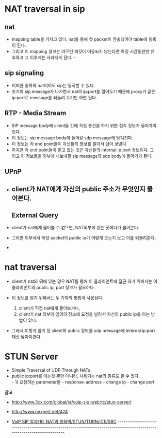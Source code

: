NAT traversal in sip
====================

nat
---

-	mapping table을 가지고 있다. nat를 통해 첫 packet이 전송되어야 table에 등록이 된다.
-	그리고 이 mapping 정보는 아무런 패킷이 이동되지 않는다면 특정 시간동안만 유효하고 그 이후에는 사라지게 된다. -

sip signaling
-------------

-	어떠한 종류의 nat이어도 sip는 동작할 수 있다.
-	초기의 sip message가 나가면서 nat의 ip:port를 열어두기 때문에 proxy가 같은 ip:port로 message를 되돌려 주기만 하면 된다.

RTP - Media Stream
------------------

-	SIP message body에 client들 간에 직접 통신을 하기 위한 접속 정보가 들어가야 한다.  
-	이 정보는 sip message body에 들어갈 sdp message에 담겨진다.  
-	이 정보는 각 end point들이 자신들의 정보를 알아서 담아 보낸다.  
-	하지만 각 end point들이 알고 있는 것은 자신들의 internal ip:port 정보이다. 그리고 이 정보들을 외부에 내보내질 sip message의 sdp body에 들어가게 된다.  

UPnP
----

-	client가 **NAT에게** 자신의 public 주소가 무엇인지 물어본다.
	------------------------------------------------------------

	External Query
	--------------
-	client가 nat에게 물어볼 수 없으면, NAT외부에 있는 곳에다가 물어본다.

-	그러면 외부에서 해당 packet의 public ip가 어떻게 오는지 보고 이를 되돌려준다.

-

nat traversal
=============

-	client가 nat의 뒤에 있는 경우 NAT를 통해 이 클라이언트에 접근 하기 위해서는 이 클라이언트의 public ip, port 정보가 필요하다.

-	이 정보를 알기 위해서는 두 가지의 방법이 사용된다.  
	1) client가 직접 nat에게 물어보거나,  
	2) client가 nat 외부의 임의의 장소에 요청을 날려서 자신의 public ip를 아는 방법이 있다.

-	그래서 이렇게 알게 된 client의 public 정보를 sdp message에 internal ip:port대신 담아야한다.

STUN Server
===========

-	Simple Traversal of UDP Through NATs
-	public ip:port를 아는것 뿐만 아니라, 사용되는 nat의 종류도 알 수 있다.  
	\- 1) 요청하는 parameter들 - response-address - change ip - change port

**참고**  
- http://www.3cx.com/global/kr/voip-sip-webrtc/stun-server/  
- http://www.nexpert.net/424

-	[VoIP SIP 알자/10. NAT와 방화벽/STUN/TURN/ICE/SBC](http://blog.naver.com/PostView.nhn?blogId=mongu2&logNo=140123112694) -------------------------------------------------------------------------------------------------------------------------
